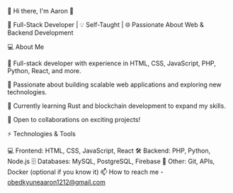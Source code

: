 📌 Hi there, I'm Aaron 👋

🚀 Full-Stack Developer | 💡 Self-Taught | 🌐 Passionate About Web & Backend Development

💻 About Me

🔹 Full-stack developer with experience in HTML, CSS, JavaScript, PHP, Python, React, and more.

🔹 Passionate about building scalable web applications and exploring new technologies.

🔹 Currently learning Rust and blockchain development to expand my skills.

🔹 Open to collaborations on exciting projects!


⚡ Technologies & Tools

💻 Frontend: HTML, CSS, JavaScript, React
🛠 Backend: PHP, Python, Node.js
🗄 Databases: MySQL, PostgreSQL, Firebase
🔧 Other: Git, APIs, Docker (optional if you know it)
📫 How to reach me - obedkyuneaaron1212@gmail.com

<!---
obedaaron/obedaaron is a ✨ special ✨ repository because its `README.md` (this file) appears on your GitHub profile.
You can click the Preview link to take a look at your changes.
--->
